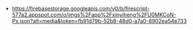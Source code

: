 - https://firebasestorage.googleapis.com/v0/b/firescript-577a2.appspot.com/o/imgs%2Fapp%2Fxinyiheng%2FU0MKCoN-Px.json?alt=media&token=fb91d79b-52b8-48d0-a7a0-8902ea54e733
